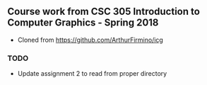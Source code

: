 ## Course work from CSC 305 Introduction to Computer Graphics - Spring 2018
- Cloned from https://github.com/ArthurFirmino/icg

### TODO
- Update assignment 2 to read from proper directory
